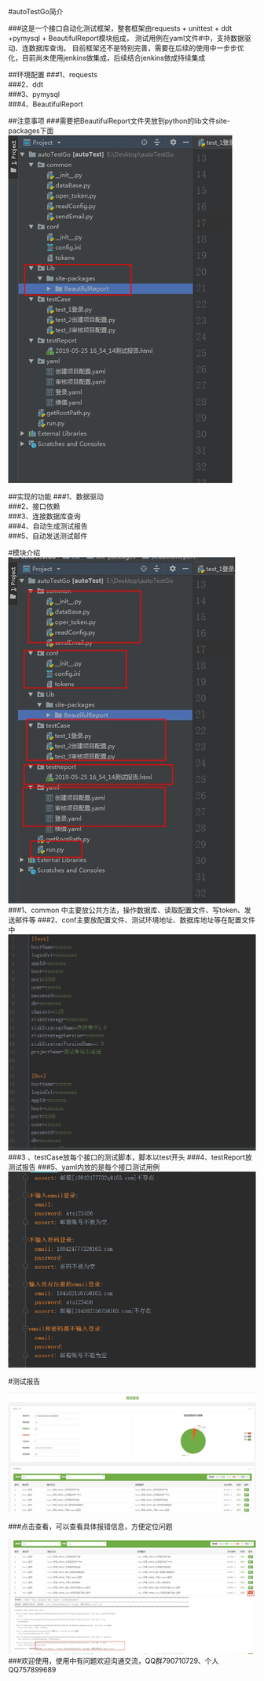 #autoTestGo简介


###这是一个接口自动化测试框架，整套框架由requests + unittest + ddt +pymysql + BeautifulReport模块组成， 测试用例在yaml文件#中，支持数据驱动、连数据库查询。 目前框架还不是特别完善，需要在后续的使用中一步步优化，目前尚未使用jenkins做集成，后续结合jenkins做成持续集成

##环境配置
###1、requests  
###2、ddt  
###3、pymysql  
###4、BeautifulReport

##注意事项
###需要把BeautifulReport文件夹放到python的lib文件site-packages下面  
![Alt text](\screenshot\lib.png)

##实现的功能
###1、数据驱动  
###2、接口依赖  
###3、连接数据库查询  
###4、自动生成测试报告  
###5、自动发送测试邮件

#模块介绍
![Alt text](\screenshot\module.jpg)  
###1、common 中主要放公共方法，操作数据库、读取配置文件、写token、发送邮件等 
###2、conf主要放配置文件、测试环境地址、数据库地址等在配置文件中 
![Alt text](\screenshot\conf.jpg)
###3 、testCase放每个接口的测试脚本，脚本以test开头
###4、testReport放测试报告
###5、yaml内放的是每个接口测试用例
![Alt text](\screenshot\yaml.jpg)

#测试报告

![Alt text](\screenshot\report.jpg)

###点击查看，可以查看具体报错信息，方便定位问题  

![Alt text](\screenshot\report1.jpg)  
###欢迎使用，使用中有问题欢迎沟通交流，QQ群790710729、个人QQ757899689



